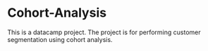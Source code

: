 # Cohort-Analysis
This is a datacamp project. The project is for performing customer segmentation using cohort analysis. 

